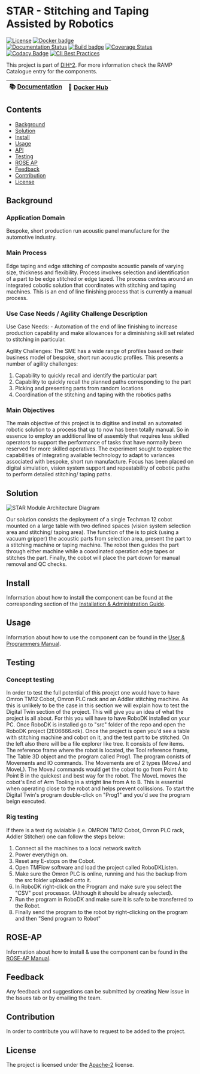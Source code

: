 

# STAR - Stitching and Taping Assisted by Robotics

[![License](https://img.shields.io/badge/License-Apache%202.0-blue.svg)](https://opensource.org/licenses/Apache-2.0)
[![Docker badge](https://img.shields.io/docker/pulls/ramp-eu/TTE.project1.svg)](https://hub.docker.com/r/<org>/<repo>/)
<br/>
[![Documentation Status](https://readthedocs.org/projects/star1/badge/?version=latest)](https://star1.readthedocs.io/en/latest/?badge=latest)
[![Build badge](https://img.shields.io/travis/ramp-eu/TTE.project1.svg)](https://travis-ci.org/ramp-eu/TTE.project1/)
[![Coverage Status](https://coveralls.io/repos/github/ramp-eu/TTE.project1/badge.svg?branch=master)](https://coveralls.io/github/ramp-eu/TTE.project1?branch=master)
[![Codacy Badge](https://app.codacy.com/project/badge/Grade/05c7057c982b491390f725c319f6f2ec)](https://www.codacy.com/gh/ramp-eu/STAR/dashboard?utm_source=github.com&amp;utm_medium=referral&amp;utm_content=ramp-eu/STAR&amp;utm_campaign=Badge_Grade)
[![CII Best Practices](https://bestpractices.coreinfrastructure.org/projects/4883/badge)](https://bestpractices.coreinfrastructure.org/projects/4883)


This project is part of [DIH^2](http://www.dih-squared.eu/). For more information check the RAMP Catalogue entry for the components.

| :books: [Documentation](https://tte-project1.readthedocs.io/en/latest/) | :whale: [Docker Hub](https://hub.docker.com/r/link-to-docker) |
| --------------------------------------------- | ------------------------------------------------------------- |


## Contents

-   [Background](#background)
-   [Solution](#solution)
-   [Install](#install)
-   [Usage](#usage)
-   [API](#api)
-   [Testing](#testing)
-   [ROSE AP](#rose-ap)
-   [Feedback](#feedback)
-   [Contribution](#contribution)
-   [License](#license)

## Background

### Application Domain
Bespoke, short production run acoustic panel manufacture for the automotive industry.
### Main Process
Edge taping and edge stitching of composite acoustic panels of varying size, thickness and flexibility. 
Process involves selection and identification of a part to be edge stitched or edge taped. The process
centres around an integrated cobotic solution that coordinates with stitching and taping machines. 
This is an end of line finishing process that is currently a manual process.

### Use Case Needs / Agility Challenge Description

Use Case Needs: - Automation of the end of line finishing to increase production capability and make
allowances for a diminishing skill set related to stitching in particular.

Agility Challenges: The SME has a wide range of profiles based on their business model of bespoke, 
short run acoustic profiles. This presents a number of agility challenges:

 1. Capability to quickly recall and identify the particular part
 2. Capability to quickly recall the planned paths corresponding to the part
 3. Picking and presenting parts from random locations
 4. Coordination of the stitching and taping with the robotics paths


### Main Objectives
	
The main objective of this project is to digitise and install an automated robotic solution to a process
that up to now has been totally manual. So in essence to employ an additional line of assembly that 
requires less skilled operators to support the performance of tasks that have normally been reserved 
for more skilled operatives. The experiment sought to explore the capabilities of integrating available 
technology to adapt to variances associated with bespoke, short run manufacture. Focus has been placed 
on digital simulation, vision system support and repeatability of cobotic paths to perform 
detailed stitching/ taping paths.

## Solution

![STAR Module Architecture Diagram](https://i.ibb.co/TqqhDgh/star-arch.jpg) 

Our solution consists the deployment of a single Techman 12 cobot mounted on a large table with two defined
spaces (vision system selection area and stitching/ taping area). The function of the is to pick (using a vacuum
gripper) the acoustic parts from selection area, present the part to a stitching machine or taping machine. The
robot then guides the part through either machine while a coordinated operation edge tapes or stitches the part.
Finally, the cobot will place the part down for manual removal and QC checks.


## Install


Information about how to install the component can be found at the corresponding section of the
[Installation & Administration Guide](docs/installationguide.md).


## Usage


Information about how to use the component can be found in the [User & Programmers Manual](docs/usermanual.md).


## Testing

### Concept testing

In order to test the full potential of this proejct one would have to have Omron TM12 Cobot, Omron PLC rack and an Addler stitching machine. 
As this is unlikely to be the case in this section we will explain how to test the Digital Twin section of the project. This will give you an idea of what the project is all about. 
For this you will have to have RoboDK installed on your PC. Once RoboDK is installed go to "src" folder of the repo and open the RoboDK project (2E06666.rdk).
Once the project is open you'd see a table with stitching machine and cobot on it, and the test part to be stitched.
On the left also there will be a file explorer like tree. It consists of few items. The reference frame where the robot is located, the Tool reference frame, The Table 3D object and the program called Prog1. 
The program conists of Movements and IO commands. The Movements are of 2 types (MoveJ and MoveL). The MoveJ commands would get the cobot to go from Point A to Point B in the quickest and best way for the robot. 
The MoveL moves the cobot's End of Arm Tooling in a stright line from A to B. This is essential when operating close to the robot and helps prevent collissions. To start the Digital Twin's program double-click on "Prog1" and you'd see the program beign executed. 

### Rig testing

If there is a test rig aviaiable (i.e. OMRON TM12 Cobot, Omron PLC rack, Addler Stitcher) one can follow the steps below: 
1. Connect all the machines to a local network switch
2. Power everythign on.
3. Reset any E-stops on the Cobot. 
4. Open TMFlow software and load the project called RoboDKListen.
5. Make sure the Omron PLC is online, running and has the backup from the src folder uploaded onto it. 
6. In RoboDK right-click on the Program and make sure you select the "CSV" post processor. (Although it should be already selected). 
7. Run the program in RoboDK and make sure it is safe to be transferred to the Robot. 
8. Finally send the program to the robot by right-clicking on the program and then "Send program to Robot"

## ROSE-AP

Information about how to install & use the component can be found in the [ROSE-AP Manual](docs/roseapmanual.md).


## Feedback

Any feedback and suggestions can be submitted by creating New issue in the Issues tab or by emailing the team. 

## Contribution

In order to contribute you will have to request to be added to the project. 

## License

The project is licensed under the [Apache-2](https://opensource.org/licenses/Apache-2.0) license.
